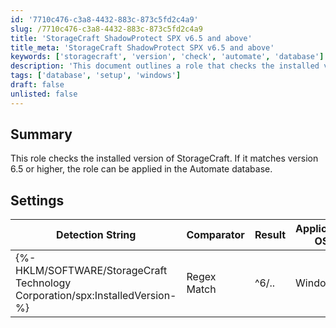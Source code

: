 ```yaml
---
id: '7710c476-c3a8-4432-883c-873c5fd2c4a9'
slug: /7710c476-c3a8-4432-883c-873c5fd2c4a9
title: 'StorageCraft ShadowProtect SPX v6.5 and above'
title_meta: 'StorageCraft ShadowProtect SPX v6.5 and above'
keywords: ['storagecraft', 'version', 'check', 'automate', 'database']
description: 'This document outlines a role that checks the installed version of StorageCraft and ensures it meets the requirement of version 6.5 or higher before applying it to the Automate database.'
tags: ['database', 'setup', 'windows']
draft: false
unlisted: false
---
```


## Summary

This role checks the installed version of StorageCraft. If it matches version 6.5 or higher, the role can be applied in the Automate database.

## Settings

| Detection String                                         | Comparator    | Result | Applicable OS |
|---------------------------------------------------------|---------------|--------|----------------|
| \{%-HKLM/SOFTWARE/StorageCraft Technology Corporation/spx:InstalledVersion-%} | Regex Match | ^6/.. | Windows        |

